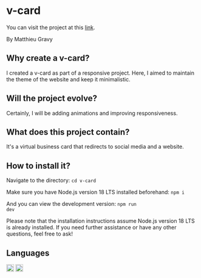 # v-card

You can visit the project at this [link](https://matthieugravy.github.io/v-card/).

By Matthieu Gravy

## Why create a v-card? 

I created a v-card as part of a responsive project. Here, I aimed to maintain the theme of the website and keep it minimalistic.

## Will the project evolve?

Certainly, I will be adding animations and improving responsiveness.

## What does this project contain? 

It's a virtual business card that redirects to social media and a website.

## How to install it? 

Navigate to the directory:
<code>cd v-card</code>


Make sure you have Node.js version 18 LTS installed beforehand:
<code>npm i</code>


And you can view the development version:
<code>npm run dev</code>


Please note that the installation instructions assume Node.js version 18 LTS is already installed. If you need further assistance or have any other questions, feel free to ask!


## Languages
<img height="20px" src="https://img.shields.io/badge/Sass-CC6699?style=for-the-badge&logo=sass&logoColor=white" alt="sass" title="sass"/> <img height="20px" src="https://img.shields.io/badge/HTML5-E34F26?style=for-the-badge&logo=html5&logoColor=white" alt="html" title="html"/>
